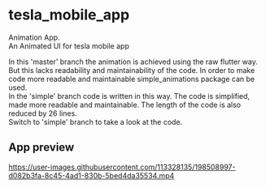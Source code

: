 # tesla_mobile_app

Animation App.\
An Animated UI for tesla mobile app

In this 'master' branch the animation is achieved using the raw flutter way.\
But this lacks readability and maintainability of the code. In order to make code more readable and maintainable simple_animations package can be used.\
In the 'simple' branch code is written in this way. The code is simplified, made more readable and maintainable. The length of the code is also reduced by 26 lines.\
Switch to 'simple' branch to take a look at the code.

## App preview

https://user-images.githubusercontent.com/113328135/198508997-d082b3fa-8c45-4ad1-830b-5bed4da35534.mp4


